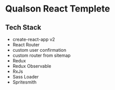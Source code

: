 # Qualson React Templete

## Tech Stack

- create-react-app v2
- React Router
- custom user confirmation
- custom router from sitemap
- Redux
- Redux Observable
- RxJs
- Sass Loader
- Spritesmith
